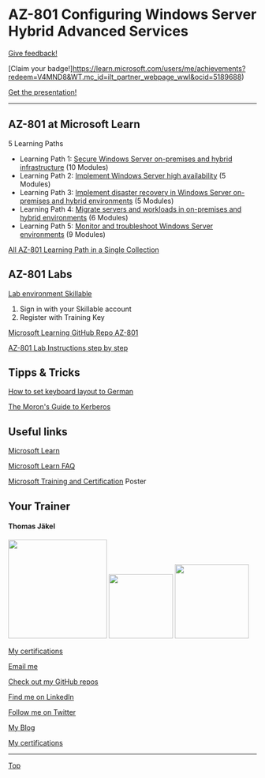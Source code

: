 # AZ-801 Configuring Windows Server Hybrid Advanced Services


[Give feedback!](https://www.metricsthatmatter.com/url/u.aspx?4DAA11A9C195872639)

[Claim your badge!]https://learn.microsoft.com/users/me/achievements?redeem=V4MND8&WT.mc_id=ilt_partner_webpage_wwl&ocid=5189688)

[Get the presentation!](pdf)

---

## AZ-801 at Microsoft Learn
 
5 Learning Paths
- Learning Path 1: [Secure Windows Server on-premises and hybrid infrastructure](https://learn.microsoft.com/en-us/training/paths/secure-windows-server-premises-hybrid-infrastructures/) (10 Modules)
- Learning Path 2: [Implement Windows Server high availability](https://learn.microsoft.com/en-us/training/paths/implement-windows-server-high-availability/) (5 Modules)
- Learning Path 3: [Implement disaster recovery in Windows Server on-premises and hybrid environments](https://learn.microsoft.com/en-us/training/paths/implement-disaster-recovery-windows-server-premises/) (5 Modules)
- Learning Path 4: [Migrate servers and workloads in on-premises and hybrid environments](https://learn.microsoft.com/en-us/training/paths/migrate-servers-workloads-premises-hybrid-environments/) (6 Modules)
- Learning Path 5: [Monitor and troubleshoot Windows Server environments](https://learn.microsoft.com/en-us/training/paths/monitor-troubleshoot-windows-server-environments/) (9 Modules)

[All AZ-801 Learning Path in a Single Collection](https://aka.ms/AZ-801LearnCollection)



## AZ-801 Labs

[Lab environment Skillable](https://brainymotion.learnondemand.net) 

1. Sign in with your Skillable account 
2. Register with Training Key

[Microsoft Learning GitHub Repo AZ-801](https://github.com/MicrosoftLearning/AZ-801-Configuring-Windows-Server-Hybrid-Advanced-Services)

[AZ-801 Lab Instructions step by step](https://microsoftlearning.github.io/AZ-801-Configuring-Windows-Server-Hybrid-Advanced-Services/)



## Tipps & Tricks

[How to set keyboard layout to German](Keyboard-German)

[The Moron's Guide to Kerberos](https://wpollock.com/AUnixSec/MoronsGuideToKerberos.htm)




## Useful links

[Microsoft Learn](https://learn.microsoft.com)

[Microsoft Learn FAQ](https://learn.microsoft.com/en-us/training/support/faq?pivots=general)

[Microsoft Training and Certification](https://aka.ms/traincertposter) Poster






##  Your Trainer
#### Thomas Jäkel

<img src="https://download69118.blob.core.windows.net/anon/Profilbild.jpg" width="200"/>
<a href="https://www.credly.com/badges/c1fe9e82-60d2-4268-8204-3709479a2bf9/public_url"><img src="https://download69118.blob.core.windows.net/anon/microsoft-certified-trainer-2023-2024.png" width="130"/></a>
<a href="https://www.credly.com/badges/fc4737d8-923a-4d37-8f1a-497c08a7c1ff/public_url"><img src="https://download69118.blob.core.windows.net/anon/AAI-badge.png" width="150"/></a>

[My certifications](https://www.credly.com/users/thomas-jakel)

[Email me](mailto:thomas.jaekel@brainymotion.de?subject=AZ-801)

[Check out my GitHub repos](https://github.com/www42)

[Find me on LinkedIn](https://linkedin.com/in/tjkkll)

[Follow me on Twitter](https://twitter.com/tjkkll)

[My Blog](https://blog.az.training)

[My certifications](https://www.credly.com/users/thomas-jakel)

---

[Top](#az-801-configuring-windows-server-hybrid-advanced-services)